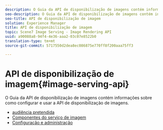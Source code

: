 ```yaml
---
description: O Guia da API de disponibilização de imagens contém informações sobre como configurar e usar a API de disponibilização de imagens.
seo-description: O Guia da API de disponibilização de imagens contém informações sobre como configurar e usar a API de disponibilização de imagens.
seo-title: API de disponibilização de imagem
solution: Experience Manager
title: API de disponibilização de imagem
topic: Scene7 Image Serving - Image Rendering API
uuid: a90088a8-94f4-4e36-aaa2-03c07e8522b0
translation-type: tm+mt
source-git-commit: 5717550d2dea8ec086875e770ff8f200aaa75ff3

---
```



# API de disponibilização de imagem{#image-serving-api}

O Guia da API de disponibilização de imagens contém informações sobre como configurar e usar a API de disponibilização de imagens.

* [audiência pretendida](c-intended-audience.md)
* [Componentes do serviço de imagem](r-components.md)
* [Configuração e administração](c-configuration-and-administration/c-configuration-and-administration.md)
